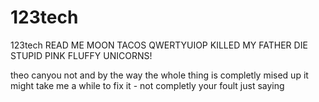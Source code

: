 # 123tech
123tech
READ ME
MOON TACOS
QWERTYUIOP KILLED MY FATHER
DIE STUPID PINK FLUFFY UNICORNS!


theo canyou not and by the way the whole thing is completly mised up it might take me a while to fix it - not completly your foult just saying 
